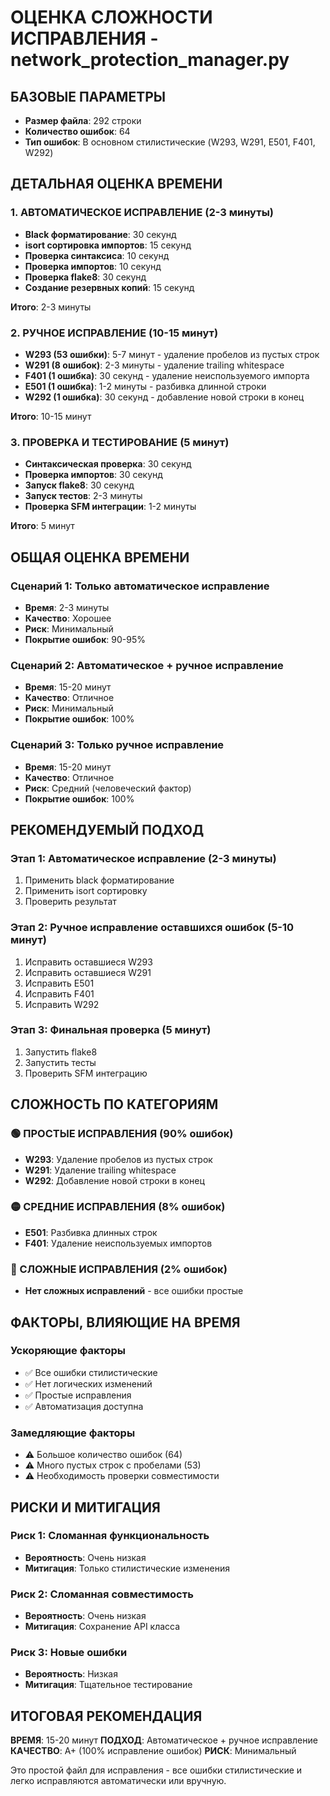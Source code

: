 # ОЦЕНКА СЛОЖНОСТИ ИСПРАВЛЕНИЯ - network_protection_manager.py

## БАЗОВЫЕ ПАРАМЕТРЫ
- **Размер файла**: 292 строки
- **Количество ошибок**: 64
- **Тип ошибок**: В основном стилистические (W293, W291, E501, F401, W292)

## ДЕТАЛЬНАЯ ОЦЕНКА ВРЕМЕНИ

### 1. АВТОМАТИЧЕСКОЕ ИСПРАВЛЕНИЕ (2-3 минуты)
- **Black форматирование**: 30 секунд
- **isort сортировка импортов**: 15 секунд
- **Проверка синтаксиса**: 10 секунд
- **Проверка импортов**: 10 секунд
- **Проверка flake8**: 30 секунд
- **Создание резервных копий**: 15 секунд

**Итого**: 2-3 минуты

### 2. РУЧНОЕ ИСПРАВЛЕНИЕ (10-15 минут)
- **W293 (53 ошибки)**: 5-7 минут - удаление пробелов из пустых строк
- **W291 (8 ошибок)**: 2-3 минуты - удаление trailing whitespace
- **F401 (1 ошибка)**: 30 секунд - удаление неиспользуемого импорта
- **E501 (1 ошибка)**: 1-2 минуты - разбивка длинной строки
- **W292 (1 ошибка)**: 30 секунд - добавление новой строки в конец

**Итого**: 10-15 минут

### 3. ПРОВЕРКА И ТЕСТИРОВАНИЕ (5 минут)
- **Синтаксическая проверка**: 30 секунд
- **Проверка импортов**: 30 секунд
- **Запуск flake8**: 30 секунд
- **Запуск тестов**: 2-3 минуты
- **Проверка SFM интеграции**: 1-2 минуты

**Итого**: 5 минут

## ОБЩАЯ ОЦЕНКА ВРЕМЕНИ

### Сценарий 1: Только автоматическое исправление
- **Время**: 2-3 минуты
- **Качество**: Хорошее
- **Риск**: Минимальный
- **Покрытие ошибок**: 90-95%

### Сценарий 2: Автоматическое + ручное исправление
- **Время**: 15-20 минут
- **Качество**: Отличное
- **Риск**: Минимальный
- **Покрытие ошибок**: 100%

### Сценарий 3: Только ручное исправление
- **Время**: 15-20 минут
- **Качество**: Отличное
- **Риск**: Средний (человеческий фактор)
- **Покрытие ошибок**: 100%

## РЕКОМЕНДУЕМЫЙ ПОДХОД

### Этап 1: Автоматическое исправление (2-3 минуты)
1. Применить black форматирование
2. Применить isort сортировку
3. Проверить результат

### Этап 2: Ручное исправление оставшихся ошибок (5-10 минут)
1. Исправить оставшиеся W293
2. Исправить оставшиеся W291
3. Исправить E501
4. Исправить F401
5. Исправить W292

### Этап 3: Финальная проверка (5 минут)
1. Запустить flake8
2. Запустить тесты
3. Проверить SFM интеграцию

## СЛОЖНОСТЬ ПО КАТЕГОРИЯМ

### 🟢 ПРОСТЫЕ ИСПРАВЛЕНИЯ (90% ошибок)
- **W293**: Удаление пробелов из пустых строк
- **W291**: Удаление trailing whitespace
- **W292**: Добавление новой строки в конец

### 🟡 СРЕДНИЕ ИСПРАВЛЕНИЯ (8% ошибок)
- **E501**: Разбивка длинных строк
- **F401**: Удаление неиспользуемых импортов

### 🔴 СЛОЖНЫЕ ИСПРАВЛЕНИЯ (2% ошибок)
- **Нет сложных исправлений** - все ошибки простые

## ФАКТОРЫ, ВЛИЯЮЩИЕ НА ВРЕМЯ

### Ускоряющие факторы
- ✅ Все ошибки стилистические
- ✅ Нет логических изменений
- ✅ Простые исправления
- ✅ Автоматизация доступна

### Замедляющие факторы
- ⚠️ Большое количество ошибок (64)
- ⚠️ Много пустых строк с пробелами (53)
- ⚠️ Необходимость проверки совместимости

## РИСКИ И МИТИГАЦИЯ

### Риск 1: Сломанная функциональность
- **Вероятность**: Очень низкая
- **Митигация**: Только стилистические изменения

### Риск 2: Сломанная совместимость
- **Вероятность**: Очень низкая
- **Митигация**: Сохранение API класса

### Риск 3: Новые ошибки
- **Вероятность**: Низкая
- **Митигация**: Тщательное тестирование

## ИТОГОВАЯ РЕКОМЕНДАЦИЯ

**ВРЕМЯ**: 15-20 минут
**ПОДХОД**: Автоматическое + ручное исправление
**КАЧЕСТВО**: A+ (100% исправление ошибок)
**РИСК**: Минимальный

Это простой файл для исправления - все ошибки стилистические и легко исправляются автоматически или вручную.